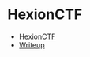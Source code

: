 # HexionCTF

- [HexionCTF](https://ctftime.org/event/1014/tasks/)
- [Writeup](https://ctftime.org/event/1014/tasks/)
